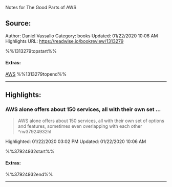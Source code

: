 Notes for The Good Parts of AWS

## Source:
Author: Daniel Vassallo
Category: books
Updated: 01/22/2020 10:06 AM
Highlights URL: https://readwise.io/bookreview/1313279

%%1313279topstart%%
#### Extras:
[AWS](/knowledge/AWS)
%%1313279topend%%


 
-----
 ## Highlights:

### AWS alone offers about 150 services, all with their own set ...
>AWS alone offers about 150 services, all with their own set of options and features, sometimes even overlapping with each other ^rw37924932hl


Highlighted: 01/22/2020 03:02 PM
Updated: 01/22/2020 10:06 AM

%%37924932start%%
#### Extras:

%%37924932end%%



------

